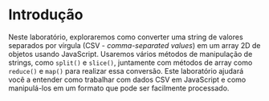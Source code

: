 # Introdução

Neste laboratório, exploraremos como converter uma string de valores separados por vírgula (CSV - _comma-separated values_) em um array 2D de objetos usando JavaScript. Usaremos vários métodos de manipulação de strings, como `split()` e `slice()`, juntamente com métodos de array como `reduce()` e `map()` para realizar essa conversão. Este laboratório ajudará você a entender como trabalhar com dados CSV em JavaScript e como manipulá-los em um formato que pode ser facilmente processado.
